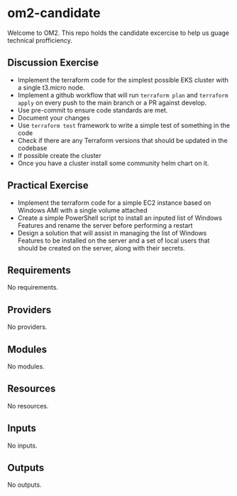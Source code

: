 # om2-candidate

Welcome to OM2.
This repo holds the candidate excercise to help us guage technical profficiency.

## Discussion Exercise

- Implement the terraform code for the simplest possible EKS cluster with a single t3.micro node.
- Implement a github workflow that will run `terraform plan` and `terraform apply` on every push to the main branch or a PR against develop.
- Use pre-commit to ensure code standards are met.
- Document your changes
- Use `terraform test` framework to write a simple test of something in the code
- Check if there are any Terraform versions that should be updated in the codebase
- If possible create the cluster
- Once you have a cluster install some community helm chart on it.

## Practical Exercise

- Implement the terraform code for a simple EC2 instance based on Windows AMI with a single volume attached
- Create a simple PowerShell script to install an inputed list of Windows Features and rename the server before performing a restart
- Design a solution that will assist in managing the list of Windows Features to be installed on the server and a set of local users that should be created on the server, along with their secrets.


<!-- BEGIN_TF_DOCS -->
## Requirements

No requirements.

## Providers

No providers.

## Modules

No modules.

## Resources

No resources.

## Inputs

No inputs.

## Outputs

No outputs.
<!-- END_TF_DOCS -->
